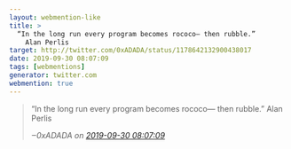 ```yaml
---
layout: webmention-like
title: >
  “In the long run every program becomes rococo— then rubble.”
    Alan Perlis
target: http://twitter.com/0xADADA/status/1178642132900438017
date: 2019-09-30 08:07:09
tags: [webmentions]
generator: twitter.com
webmention: true
---
```


<blockquote class="external-citation">
  <p>
    “In the long run every program becomes rococo— then rubble.”
    Alan Perlis
  </p>
  <cite>‒<span class="p-author p-name">0xADADA</span>
    on
    <a href="http://twitter.com/0xADADA/status/1178642132900438017" rel="external nofollow">2019-09-30 08:07:09</a>
  </cite>
</blockquote>
